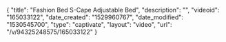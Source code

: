 {
    "title": "Fashion Bed S-Cape Adjustable Bed",
    "description": "",
    "videoid": "165033122",
    "date_created": "1529960767",
    "date_modified": "1530545700",
    "type": "captivate",
    "layout": "video",
    "url": "\/v\/94325248575\/165033122"
}